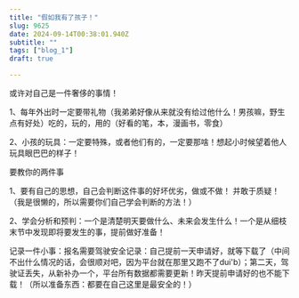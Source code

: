 ```yaml
--- 
title: "假如我有了孩子！" 
slug: 9625
date: 2024-09-14T00:38:01.940Z 
subtitle: "" 
tags: ["blog_1"] 
draft: true

--- 
```



或许对自己是一件奢侈的事情！




1、每年外出时一定要带礼物（我弟弟好像从来就没有给过他什么！男孩嘛，野生点有好处）吃的，玩的，用的（好看的笔，本，漫画书，零食）

2、小孩的玩具：一定要特殊，或者他们有的，一定要那啥！想起小时候望着他人玩具眼巴巴的样子！




要教你的两件事

1、要有自己的思想，自己会判断这件事的好坏优劣，做或不做！    并敢于质疑！（我是很懒的，所以需要你们自己学会判断的方法！）

2、学会分析和预判：一个是清楚明天要做什么、未来会发生什么！一个是从细枝末节中发现即将要发生的事，提前做好准备！

记录一件小事：报名需要驾驶安全记录：自己提前一天申请好，就等下载了（中间不出什么情况的话，会很顺对吧，因为平台就在那里又跑不了dui'b）；第二天，驾驶证丢失，从新补办一个，平台所有数据都需要更新！昨天提前申请好的也不能下载！（所以准备东西：都要在自己这里是最安全的！）

